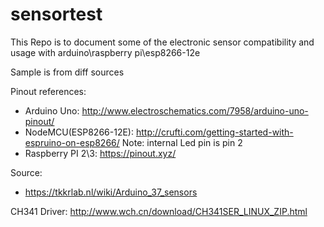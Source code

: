 # sensortest
This Repo is to document some of the electronic sensor compatibility and usage with arduino\raspberry pi\esp8266-12e

Sample is from diff sources

Pinout references:
- Arduino Uno: http://www.electroschematics.com/7958/arduino-uno-pinout/
- NodeMCU(ESP8266-12E): http://crufti.com/getting-started-with-espruino-on-esp8266/
  Note: internal Led pin is pin 2
- Raspberry PI 2\3: https://pinout.xyz/


Source:
- https://tkkrlab.nl/wiki/Arduino_37_sensors

CH341  Driver: http://www.wch.cn/download/CH341SER_LINUX_ZIP.html
